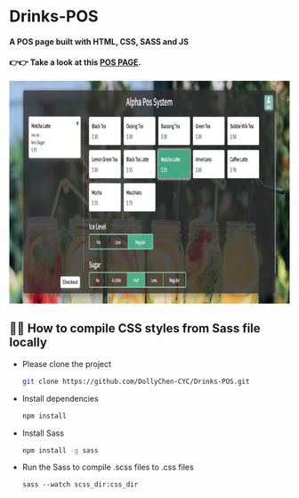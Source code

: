 # Drinks-POS
#### A POS page built with HTML, CSS, SASS and JS
#### 👉👉  Take a look at this [POS PAGE](https://dollychen-cyc.github.io/Drinks-POS/).
<img height="400" src="https://github.com/DollyChen-CYC/portfolio/blob/main/src/assets/images/5-drinks-POS.png" alt="Project Screenshot" />

## 🏃‍♀️ How to compile CSS styles from Sass file locally

- Please clone the project
  ```bash
  git clone https://github.com/DollyChen-CYC/Drinks-POS.git
  ```
- Install dependencies
  ```bash
  npm install
  ```
- Install Sass
  ```bash
  npm install -g sass
  ```
- Run the Sass to compile .scss files to .css files
  ```
  sass --watch scss_dir:css_dir
  ```
